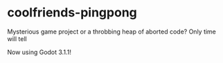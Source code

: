 # coolfriends-pingpong
Mysterious game project or a throbbing heap of aborted code? Only time will tell

Now using Godot 3.1.1!


